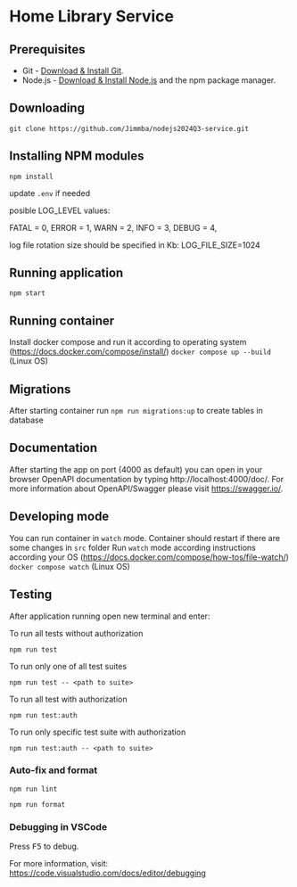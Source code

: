 # Home Library Service

## Prerequisites

- Git - [Download & Install Git](https://git-scm.com/downloads).
- Node.js - [Download & Install Node.js](https://nodejs.org/en/download/) and the npm package manager.

## Downloading

```
git clone https://github.com/Jimmba/nodejs2024Q3-service.git
```

## Installing NPM modules

```
npm install
```

update `.env` if needed

posible LOG_LEVEL values:

FATAL = 0,
ERROR = 1,
WARN = 2,
INFO = 3,
DEBUG = 4,

log file rotation size should be specified in Kb:
LOG_FILE_SIZE=1024

## Running application

```
npm start
```

## Running container

Install docker compose and run it according to operating system (https://docs.docker.com/compose/install/)
`docker compose up --build` (Linux OS)

## Migrations

After starting container run `npm run migrations:up` to create tables in database

## Documentation

After starting the app on port (4000 as default) you can open
in your browser OpenAPI documentation by typing http://localhost:4000/doc/.
For more information about OpenAPI/Swagger please visit https://swagger.io/.

## Developing mode

You can run container in `watch` mode. Container should restart if there are some changes in `src` folder
Run `watch` mode according instructions according your OS (https://docs.docker.com/compose/how-tos/file-watch/)
`docker compose watch` (Linux OS)

## Testing

After application running open new terminal and enter:

To run all tests without authorization

```
npm run test
```

To run only one of all test suites

```
npm run test -- <path to suite>
```

To run all test with authorization

```
npm run test:auth
```

To run only specific test suite with authorization

```
npm run test:auth -- <path to suite>
```

### Auto-fix and format

```
npm run lint
```

```
npm run format
```

### Debugging in VSCode

Press <kbd>F5</kbd> to debug.

For more information, visit: https://code.visualstudio.com/docs/editor/debugging
